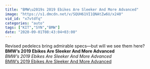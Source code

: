 ```yaml
---
title: "BMW\u2019s 2019 Ebikes Are Sleeker And More Advanced"
image: "https://s1.dmcdn.net/v/SQUH61VI1QNAtZw6U/x240"
vid_id: "x7vtdfq"
categories: "auto"
tags: ["KIT","SYN","BMW"]
date: "2020-09-01T08:43:04+03:00"
---
```

Revised pedelecs bring admirable specs—but will we see them here?<br><b>BMW’s 2019 Ebikes Are Sleeker And More Advanced</b><br> <i>BMW’s 2019 Ebikes Are Sleeker And More Advanced</i><br> <u>BMW’s 2019 Ebikes Are Sleeker And More Advanced</u>
